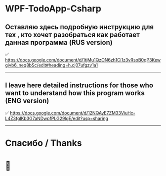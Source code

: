 # WPF-TodoApp-Csharp

## Оставляю здесь подробную инструкцию для тех , кто хочет разобраться как работает данная программа (RUS version)
:white_check_mark: https://docs.google.com/document/d/1tjMu1QzON6zh1Ci1z3vRsoB0qP3Kewgivb6_neq8bSc/edit#heading=h.cj07ufgzv1a1

____

## I leave here detailed instructions for those who want to understand how this program works (ENG version)
:white_check_mark: https://docs.google.com/document/d/12NQAyE7ZM33ViuHc-L4Z3fglKb3G7aNDwpfPLG29lgE/edit?usp=sharing

____

# Спасибо / Thanks 
# 🙏
